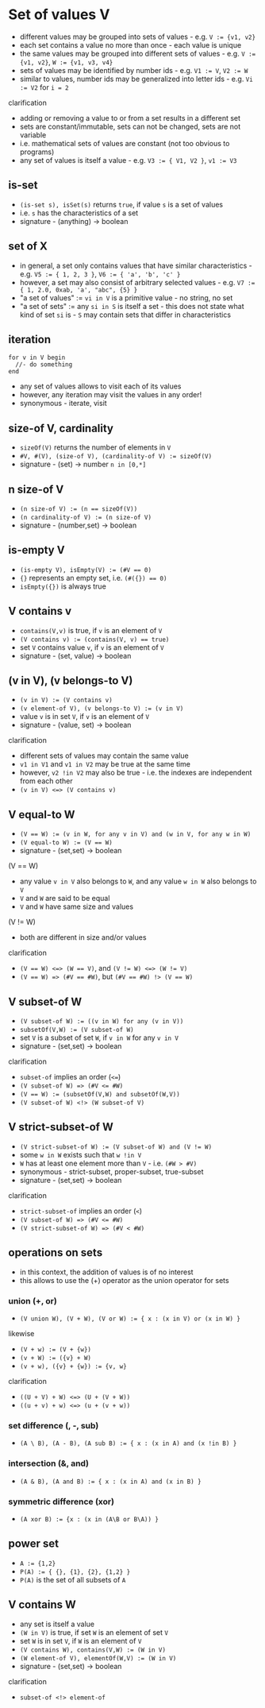 
<!-- ======================================================================= -->
# Set of values V

* different values may be grouped into sets of values -
  e.g. `V := {v1, v2}`
* each set contains a value no more than once - each value is unique
* the same values may be grouped into different sets of values -
  e.g. `V := {v1, v2}`, `W := {v1, v3, v4}`
* sets of values may be identified by number ids -
  e.g. `V1 := V`, `V2 := W`
* similar to values, number ids may be generalized into letter ids -
  e.g. `Vi := V2` for `i = 2`

clarification

* adding or removing a value to or from a set results in a different set
* sets are constant/immutable, sets can not be changed, sets are not variable
* i.e. mathematical sets of values are constant (not too obvious to programs)
* any set of values is itself a value - e.g. `V3 := { V1, V2 }`, `v1 := V3`

<!-- ======================================================================= -->
## is-set

* `(is-set s), isSet(s)` returns `true`, if value `s` is a set of values
* i.e. `s` has the characteristics of a set
* signature - (anything) -> boolean

<!-- ======================================================================= -->
## set of X

* in general, a set only contains values that have similar characteristics -
  e.g. `V5 := { 1, 2, 3 }`, `V6 := { 'a', 'b', 'c' }`
* however, a set may also consist of arbitrary selected values -
  e.g. `V7 := { 1, 2.0, 0xab, 'a', "abc", {5} }`
* "a set of values" := `vi in V` is a primitive value - no string, no set
* "a set of sets" := any `si in S` is itself a set - this does not state what
  kind of set `si` is - `S` may contain sets that differ in characteristics

<!-- ======================================================================= -->
## iteration

```
for v in V begin
  //- do something
end
```

* any set of values allows to visit each of its values
* however, any iteration may visit the values in any order!
* synonymous - iterate, visit

<!-- ======================================================================= -->
## size-of V, cardinality

* `sizeOf(V)` returns the number of elements in `V`
* `#V, #(V), (size-of V), (cardinality-of V) := sizeOf(V)`
* signature - (set) -> number `n in [0,*]`

<!-- ======================================================================= -->
## n size-of V

* `(n size-of V) := (n == sizeOf(V))`
* `(n cardinality-of V) := (n size-of V)`
* signature - (number,set) -> boolean

<!-- ======================================================================= -->
## is-empty V

* `(is-empty V), isEmpty(V) := (#V == 0)`
* `{}` represents an empty set, i.e. `(#({}) == 0)`
* `isEmpty({})` is always true

<!-- ======================================================================= -->
## V contains v

* `contains(V,v)` is true, if `v` is an element of `V`
* `(V contains v) := (contains(V, v) == true)`
* set `V` contains value `v`, if `v` is an element of `V`
* signature - (set, value) -> boolean

<!-- ======================================================================= -->
## (v in V), (v belongs-to V)

* `(v in V) := (V contains v)`
* `(v element-of V), (v belongs-to V) := (v in V)`
* value `v` is in set `V`, if `v` is an element of `V`
* signature - (value, set) -> boolean

clarification

* different sets of values may contain the same value
* `v1 in V1` and `v1 in V2` may be true at the same time
* however, `v2 !in V2` may also be true -
  i.e. the indexes are independent from each other
* `(v in V) <=> (V contains v)`

<!-- ======================================================================= -->
## V equal-to W

* `(V == W) := (v in W, for any v in V) and (w in V, for any w in W)`
* `(V equal-to W) := (V == W)`
* signature - (set,set) -> boolean

(V == W)

* any value `v in V` also belongs to `W`, and
  any value `w in W` also belongs to `V`
* `V` and `W` are said to be equal
* `V` and `W` have same size and values

(V != W)

* both are different in size and/or values

clarification

* `(V == W) <=> (W == V)`, and `(V != W) <=> (W != V)`
* `(V == W) => (#V == #W)`, but `(#V == #W) !> (V == W)`

<!-- ======================================================================= -->
## V subset-of W

* `(V subset-of W) := ((v in W) for any (v in V))`
* `subsetOf(V,W) := (V subset-of W)`
* set `V` is a subset of set `W`, if `v in W` for any `v in V`
* signature - (set,set) -> boolean

clarification

* `subset-of` implies an order (`<=`)
* `(V subset-of W) => (#V <= #W)`
* `(V == W) := (subsetOf(V,W) and subsetOf(W,V))`
* `(V subset-of W) <!> (W subset-of V)`

<!-- ======================================================================= -->
## V strict-subset-of W

* `(V strict-subset-of W) := (V subset-of W) and (V != W)`
* some `w in W` exists such that `w !in V`
* `W` has at least one element more than `V` - i.e. `(#W > #V)`
* synonymous - strict-subset, proper-subset, true-subset
* signature - (set,set) -> boolean

clarification

* `strict-subset-of` implies an order (`<`)
* `(V subset-of W) => (#V <= #W)`
* `(V strict-subset-of W) => (#V < #W)`

<!-- ======================================================================= -->
## operations on sets

* in this context, the addition of values is of no interest
* this allows to use the (+) operator as the union operator for sets

### union (+, or)

* `(V union W), (V + W), (V or W) := { x : (x in V) or (x in W) }`

likewise

* `(V + w) := (V + {w})`
* `(v + W) := ({v} + W)`
* `(v + w), ({v} + {w}) := {v, w}`

clarification

* `((U + V) + W) <=> (U + (V + W))`
* `((u + v) + w) <=> (u + (v + w))`

### set difference (\, -, sub)

* `(A \ B), (A - B), (A sub B) := { x : (x in A) and (x !in B) }`

### intersection (&, and)

* `(A & B), (A and B) := { x : (x in A) and (x in B) }`

### symmetric difference (xor)

* `(A xor B) := {x : (x in (A\B or B\A)) }`

<!-- ======================================================================= -->
## power set

* `A := {1,2}`
* `P(A) := { {}, {1}, {2}, {1,2} }`
* `P(A)` is the set of all subsets of `A`

<!-- ======================================================================= -->
## V contains W

* any set is itself a value
* `(W in V)` is true, if set `W` is an element of set `V`
* set `W` is in set `V`, if `W` is an element of `V`
* `(V contains W), contains(V,W) := (W in V)`
* `(W element-of V), elementOf(W,V) := (W in V)`
* signature - (set,set) -> boolean

clarification

* `subset-of <!> element-of`
